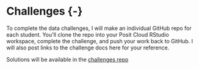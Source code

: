 # Challenges {-}

To complete the data challenges, I will make an individual GitHub repo for each student. You'll clone the repo into your Posit Cloud RStudio workspace, complete the challenge, and push your work back to GitHub. I will also post links to the challenge docs here for your reference. 

<i class="fa fa-github"></i> Solutions will be available in the [challenges repo](https://github.com/ENST222/challenges)



